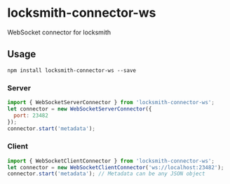 # locksmith-connector-ws
WebSocket connector for locksmith

## Usage

`npm install locksmith-connector-ws --save`

### Server
```js
import { WebSocketServerConnector } from 'locksmith-connector-ws';
let connector = new WebSocketServerConnector({
  port: 23482
});
connector.start('metadata');
```

### Client
```js
import { WebSocketClientConnector } from 'locksmith-connector-ws';
let connector = new WebSocketClientConnector('ws://localhost:23482');
connector.start('metadata'); // Metadata can be any JSON object
```
